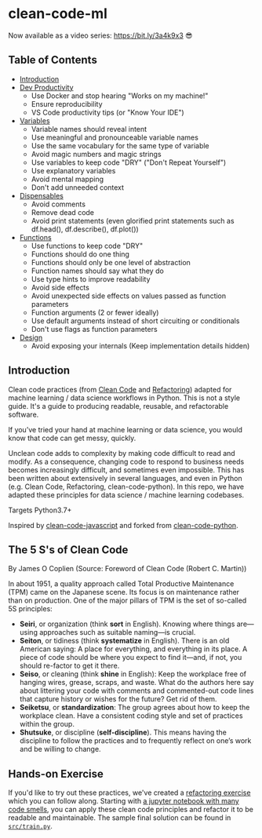 # clean-code-ml

Now available as a video series: https://bit.ly/3a4k9x3 😎

## Table of Contents

- [Introduction](#introduction)
- [Dev Productivity](docs/dev-tools.md)
  - Use Docker and stop hearing "Works on my machine!"
  - Ensure reproducibility
  - VS Code productivity tips (or "Know Your IDE")
- [Variables](docs/variables.md)
  - Variable names should reveal intent
  - Use meaningful and pronounceable variable names
  - Use the same vocabulary for the same type of variable
  - Avoid magic numbers and magic strings
  - Use variables to keep code "DRY" ("Don't Repeat Yourself")
  - Use explanatory variables
  - Avoid mental mapping
  - Don't add unneeded context
- [Dispensables](docs/dispensables.md)
  - Avoid comments
  - Remove dead code
  - Avoid print statements (even glorified print statements such as df.head(), df.describe(), df.plot())
- [Functions](docs/functions.md)
  - Use functions to keep code "DRY"
  - Functions should do one thing
  - Functions should only be one level of abstraction
  - Function names should say what they do
  - Use type hints to improve readability
  - Avoid side effects
  - Avoid unexpected side effects on values passed as function parameters
  - Function arguments (2 or fewer ideally)
  - Use default arguments instead of short circuiting or conditionals
  - Don't use flags as function parameters
- [Design](docs/design.md)
  - Avoid exposing your internals (Keep implementation details hidden)

## Introduction

Clean code practices (from [Clean Code](https://www.amazon.com/Clean-Code-Handbook-Software-Craftsmanship/dp/0132350882) and [Refactoring](https://www.amazon.com/Refactoring-Improving-Existing-Addison-Wesley-Signature/dp/0134757599)) adapted for machine learning / data science workflows in Python. This is not a style guide. It's a guide to producing
readable, reusable, and refactorable software.

If you’ve tried your hand at machine learning or data science, you would know that code can get messy, quickly.

Unclean code adds to complexity by making code difficult to read and modify. As a consequence, changing code to respond to business needs becomes increasingly difficult, and sometimes even impossible. This has been written about extensively in several languages, and even in Python (e.g. Clean Code, Refactoring, clean-code-python). In this repo, we have adapted these principles for data science / machine learning codebases.

Targets Python3.7+

Inspired by [clean-code-javascript](https://github.com/ryanmcdermott/clean-code-javascript) and forked from [clean-code-python](https://github.com/zedr/clean-code-python).

## The 5 S's of Clean Code

By James O Coplien (Source: Foreword of Clean Code (Robert C. Martin))

In about 1951, a quality approach called Total Productive Maintenance (TPM) came on the Japanese scene. Its focus is on maintenance rather than on production. One of the major pillars of TPM is the set of so-called 5S principles:
- **Seiri**, or organization (think **sort** in English). Knowing where things are—using approaches such as suitable naming—is crucial.
- **Seiton**, or tidiness (think **systematize** in English). There is an old American saying: A place for everything, and everything in its place. A piece of code should be where you expect to find it—and, if not, you should re-factor to get it there.
- **Seiso**, or cleaning (think **shine** in English): Keep the workplace free of hanging wires, grease, scraps, and waste. What do the authors here say about littering your code with comments and commented-out code lines that capture history or wishes for the future? Get rid of them.
- **Seiketsu**, or **standardization**: The group agrees about how to keep the workplace clean. Have a consistent coding style and set of practices within the group.
- **Shutsuke**, or discipline (**self-discipline**). This means having the discipline to follow the practices and to frequently reflect on one’s work and be willing to change.

## Hands-on Exercise

If you'd like to try out these practices, we've created a [refactoring exercise](./docs/refactoring-exercise.md) which you can follow along. Starting with [a jupyter notebook with many code smells](notebooks/titanic-notebook-1.ipynb), you can apply these clean code principles and refactor it to be readable and maintainable. The sample final solution can be found in [`src/train.py`](src/train.py).

